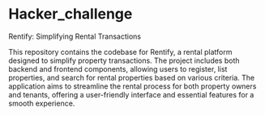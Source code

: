 # Hacker_challenge
 Rentify: Simplifying Rental Transactions
 
 
 
 This repository contains the codebase for Rentify, a rental platform designed to simplify property transactions. The project includes both backend and frontend components, allowing users to register, list properties, and search for rental properties based on various criteria. The application aims to streamline the rental process for both property owners and tenants, offering a user-friendly interface and essential features for a smooth experience.
